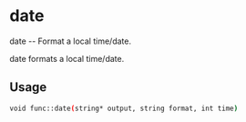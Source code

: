 # date
date -- Format a local time/date.

date formats a local time/date.

## Usage
```sh
void func::date(string* output, string format, int time)
```
